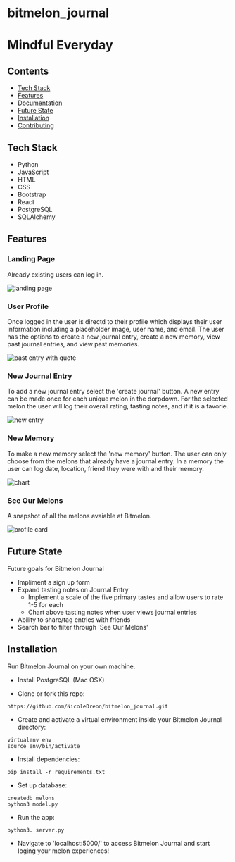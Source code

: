 # bitmelon_journal

# Mindful Everyday

## Contents

- [Tech Stack](#tech-stack)
- [Features](#features)
- [Documentation](#documentation)
- [Future State](#future)
- [Installation](#installation)
- [Contributing](#contributing)

## <a name="tech-stack"></a>Tech Stack

- Python
- JavaScript
- HTML
- CSS
- Bootstrap
- React
- PostgreSQL
- SQLAlchemy

## <a name="features"></a>Features

### Landing Page

Already existing users can log in.

![landing page]()

### User Profile

Once logged in the user is directd to their profile which displays their user information including a placeholder image, user name, and email. The user has the options to create a new journal entry, create a new memory, view past journal entries, and view past memories.

![past entry with quote]()

### New Journal Entry

To add a new journal entry select the 'create journal' button. A new entry can be made once for each unique melon in the dorpdown. For the selected melon the user will log their overall rating, tasting notes, and if it is a favorie.

![new entry]()

### New Memory

To make a new memory select the 'new memory' button. The user can only choose from the melons that already have a journal entry. In a memory the user can log date, location, friend they were with and their memory.

![chart]()

### See Our Melons

A snapshot of all the melons avaiable at Bitmelon.

![profile card]()

## <a name="future"></a>Future State

Future goals for Bitmelon Journal

- Impliment a sign up form
- Expand tasting notes on Journal Entry
  - Implement a scale of the five primary tastes and allow users to rate 1-5 for each
  - Chart above tasting notes when user views journal entries
- Ability to share/tag entries with friends
- Search bar to filter through 'See Our Melons'

## <a name="installation"></a>Installation

Run Bitmelon Journal on your own machine.

- Install PostgreSQL (Mac OSX)

- Clone or fork this repo:

```
https://github.com/NicoleDreon/bitmelon_journal.git
```

- Create and activate a virtual environment inside your Bitmelon Journal directory:

```
virtualenv env
source env/bin/activate
```

- Install dependencies:

```
pip install -r requirements.txt
```

- Set up database:

```
createdb melons
python3 model.py
```

- Run the app:

```
python3. server.py
```

- Navigate to 'localhost:5000/' to access Bitmelon Journal and start loging your melon experiences!
